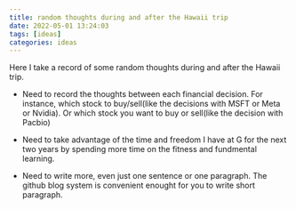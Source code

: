 ```yaml
---
title: random thoughts during and after the Hawaii trip
date: 2022-05-01 13:24:03
tags: [ideas]
categories: ideas
---
```

<!---

-->
 
 Here I take a record of some random thoughts during and after the Hawaii trip.

 - Need to record the thoughts between each financial decision. For instance, which stock to buy/sell(like the decisions with MSFT or Meta or Nvidia). Or which stock you want to buy or sell(like the decision with Pacbio)

 - Need to take advantage of the time and freedom I have at G for the next two years by spending more time on the fitness and fundmental learning. 

 - Need to write more, even just one sentence or one paragraph. The github blog system is convenient enought for you to write short paragraph. 


